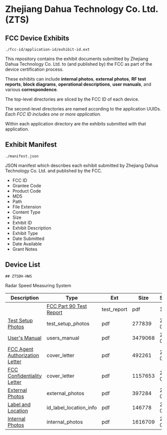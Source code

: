 # Zhejiang Dahua Technology Co. Ltd. (ZTS)
## FCC Device Exhibits

```
./fcc-id/application-id/exhibit-id.ext
```

This repository contains the exhibit documents submitted by Zhejiang Dahua Technology Co. Ltd. to (and published by) the FCC as part of the device certification process.

These exhibits can include **internal photos**, **external photos**, **RF test reports**, **block diagrams**, **operational descriptions**, **user manuals**, and various **correspondence**.

The top-level directories are sliced by the FCC ID of each device.

The second-level directories are named according to the application UUIDs. *Each FCC ID includes one or more application.*

Within each application directory are the exhibits submitted with that application. 

## Exhibit Manifest

```
./manifest.json
```

JSON manifest which describes each exhibit submitted by Zhejiang Dahua Technology Co. Ltd. and published by the FCC.

- FCC ID
- Grantee Code
- Product Code
- MD5
- Path
- File Extension
- Content Type
- Size
- Exhibit ID
- Exhibit Description
- Exhibit Type
- Date Submitted
- Date Available
- Grant Notes

## Device List

    ## ZTSDH-HWS
Radar Speed Measuring System

| Description | Type | Ext | Size | Submitted | Available |
| ----------- | ---- | --- | ---- | --------- | --------- |
        | [FCC Part 90 Test Report](ZTSDH-HWS/8b43814c1a9f09a9ed1ad3881cca72d5/1543197.pdf) | test_report | pdf | 358972 | 2011-09-16 | 2011-09-16 |
| [Test Setup Photos](ZTSDH-HWS/8b43814c1a9f09a9ed1ad3881cca72d5/1543196.pdf) | test_setup_photos | pdf | 277839 | 2011-09-16 | 2011-09-16 |
| [User's Manual](ZTSDH-HWS/8b43814c1a9f09a9ed1ad3881cca72d5/1543198.pdf) | users_manual | pdf | 3479068 | 2011-09-16 | 2011-09-16 |
| [FCC Agent Authorization Letter](ZTSDH-HWS/8b43814c1a9f09a9ed1ad3881cca72d5/1543166.pdf) | cover_letter | pdf | 492261 | 2011-09-16 | 2011-09-16 |
| [FCC Confidentiality Letter](ZTSDH-HWS/8b43814c1a9f09a9ed1ad3881cca72d5/1543167.pdf) | cover_letter | pdf | 1157653 | 2011-09-16 | 2011-09-16 |
| [External Photos](ZTSDH-HWS/8b43814c1a9f09a9ed1ad3881cca72d5/1543193.pdf) | external_photos | pdf | 397284 | 2011-09-16 | 2011-09-16 |
| [Label and Location](ZTSDH-HWS/8b43814c1a9f09a9ed1ad3881cca72d5/1543195.pdf) | id_label_location_info | pdf | 146778 | 2011-09-16 | 2011-09-16 |
| [Internal Photos](ZTSDH-HWS/8b43814c1a9f09a9ed1ad3881cca72d5/1543194.pdf) | internal_photos | pdf | 1616709 | 2011-09-16 | 2011-09-16 |
